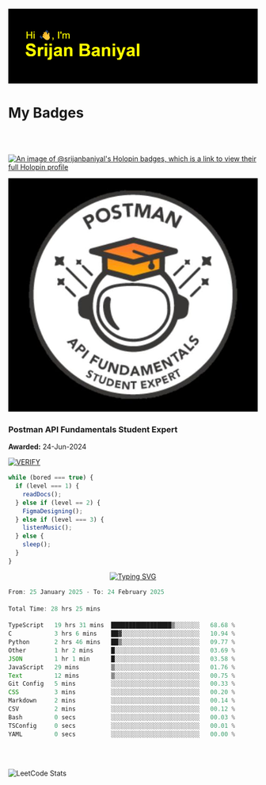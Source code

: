 ![Header](./header.png)

# My Badges

<Br />
<Br />

[![An image of @srijanbaniyal's Holopin badges, which is a link to view their full Holopin profile](https://holopin.me/srijanbaniyal)](https://holopin.io/@srijanbaniyal)

[![Postman API Fundamentals Student Expert](/Postman.jpeg)](https://api.badgr.io/public/assertions/r9BLLy0oTfKJBbkGuDI1zA)

### Postman API Fundamentals Student Expert

**Awarded:** 24-Jun-2024

[![VERIFY](https://img.shields.io/badge/VERIFY-blue)](https://badgecheck.io?url=https%3A%2F%2Fapi.badgr.io%2Fpublic%2Fassertions%2Fr9BLLy0oTfKJBbkGuDI1zA)

```javascript
while (bored === true) {
  if (level === 1) {
    readDocs();
  } else if (level == 2) {
    FigmaDesigning();
  } else if (level === 3) {
    listenMusic();
  } else {
    sleep();
  }
}
```

<p align="center">
  <a href="https://git.io/typing-svg"><img src="https://readme-typing-svg.demolab.com?font=Tilt+Prism&size=30&pause=1000&color=0FF75B&center=true&vCenter=true&width=800&height=80&lines=Time+spent+on+various+Programming+languages" alt="Typing SVG" /></a>
</p>

<!--START_SECTION:waka-->

```TypeScript
From: 25 January 2025 - To: 24 February 2025

Total Time: 28 hrs 25 mins

TypeScript   19 hrs 31 mins  █████████████████▒░░░░░░░   68.68 %
C            3 hrs 6 mins    ██▓░░░░░░░░░░░░░░░░░░░░░░   10.94 %
Python       2 hrs 46 mins   ██▒░░░░░░░░░░░░░░░░░░░░░░   09.77 %
Other        1 hr 2 mins     █░░░░░░░░░░░░░░░░░░░░░░░░   03.69 %
JSON         1 hr 1 min      █░░░░░░░░░░░░░░░░░░░░░░░░   03.58 %
JavaScript   29 mins         ▒░░░░░░░░░░░░░░░░░░░░░░░░   01.76 %
Text         12 mins         ▒░░░░░░░░░░░░░░░░░░░░░░░░   00.75 %
Git Config   5 mins          ░░░░░░░░░░░░░░░░░░░░░░░░░   00.33 %
CSS          3 mins          ░░░░░░░░░░░░░░░░░░░░░░░░░   00.20 %
Markdown     2 mins          ░░░░░░░░░░░░░░░░░░░░░░░░░   00.14 %
CSV          2 mins          ░░░░░░░░░░░░░░░░░░░░░░░░░   00.12 %
Bash         0 secs          ░░░░░░░░░░░░░░░░░░░░░░░░░   00.03 %
TSConfig     0 secs          ░░░░░░░░░░░░░░░░░░░░░░░░░   00.01 %
YAML         0 secs          ░░░░░░░░░░░░░░░░░░░░░░░░░   00.00 %
```

<!--END_SECTION:waka-->

<Br />
<Br />

![LeetCode Stats](https://leetcard.jacoblin.cool/Srijan-Baniyal?theme=dark&font=Rasa&ext=contest)
